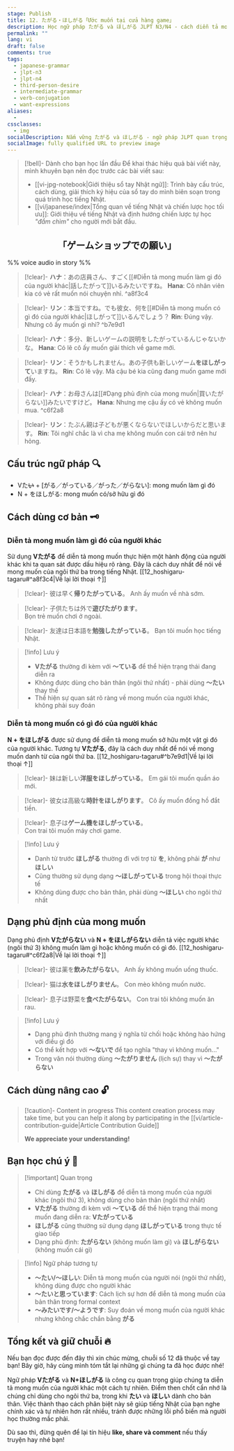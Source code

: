 ```yaml
---
stage: Publish
title: 12. たがる・ほしがる「Ước muốn tại cửa hàng game」
description: Học ngữ pháp たがる và ほしがる JLPT N3/N4 - cách diễn tả mong muốn của người khác. Bao gồm cấu trúc, cách dùng, dạng phủ định và ví dụ chi tiết.
permalink: ""
lang: vi
draft: false
comments: true
tags:
  - japanese-grammar
  - jlpt-n3
  - jlpt-n4
  - third-person-desire
  - intermediate-grammar
  - verb-conjugation
  - want-expressions
aliases:
  - 
cssclasses:
  - img
socialDescription: Nắm vững たがる và ほしがる - ngữ pháp JLPT quan trọng để diễn tả mong muốn của người khác một cách tự nhiên.
socialImage: fully qualified URL to preview image
---
```


> [!bell]- Dành cho bạn học lần đầu
> Để khai thác hiệu quả bài viết này, mình khuyên bạn nên đọc trước các bài viết sau:
> - [[vi-jpg-notebook|Giới thiệu sổ tay Nhật ngữ]]: Trình bày cấu trúc, cách dùng, giải thích ký hiệu của sổ tay do mình biên soạn trong quá trình học tiếng Nhật.   
> - [[vi/japanese/index|Tổng quan về tiếng Nhật và chiến lược học tối ưu]]: Giới thiệu về tiếng Nhật và định hướng chiến lược tự học *"đắm chìm"* cho người mới bắt đầu.

<h2 style="text-align:center">「ゲームショップでの願い」</h2>

%% voice audio in story %%

> [!clear]- **ハナ**：あの店員さん、すごく[[#Diễn tả mong muốn làm gì đó của người khác|話したがって]]いるみたいですね。
> **Hana**: Cô nhân viên kia có vẻ rất muốn nói chuyện nhỉ.
^a8f3c4

> [!clear]- **リン**：本当ですね。でも彼女、何を[[#Diễn tả mong muốn có gì đó của người khác|ほしがって]]いるんでしょう？
> **Rin**: Đúng vậy. Nhưng cô ấy muốn gì nhỉ?
^b7e9d1

> [!clear]- **ハナ**：多分、新しいゲームの説明をしたがっているんじゃないかな。
> **Hana**: Có lẽ cô ấy muốn giải thích về game mới.

> [!clear]- **リン**：そうかもしれません。あの子供も新しいゲーム**をほしがって**いますね。
> **Rin**: Có lẽ vậy. Mà cậu bé kia cũng đang muốn game mới đấy.

> [!clear]- **ハナ**：お母さんは[[#Dạng phủ định của mong muốn|買いたがらない]]みたいですけど。
> **Hana**: Nhưng mẹ cậu ấy có vẻ không muốn mua.
^c6f2a8

> [!clear]- **リン**：たぶん親は子どもが悪くならないでほしいからだと思います。
> **Rin**: Tôi nghĩ chắc là vì cha mẹ không muốn con cái trở nên hư hỏng.

## Cấu trúc ngữ pháp 🔍
- Vた~~い~~ + [がる／がっている／がった／がらない]: mong muốn làm gì đó
- N + をほしがる: mong muốn có/sở hữu gì đó

## Cách dùng cơ bản 🗝️

### Diễn tả mong muốn làm gì đó của người khác
Sử dụng **Vたがる** để diễn tả mong muốn thực hiện một hành động của người khác khi ta quan sát được dấu hiệu rõ ràng. Đây là cách duy nhất để nói về mong muốn của ngôi thứ ba trong tiếng Nhật. [[12_hoshigaru-tagaru#^a8f3c4|Về lại lời thoại ↑]]

> [!clear]- 彼は早く**帰りたがっている**。
> Anh ấy muốn về nhà sớm.

> [!clear]- 子供たちは外で**遊びたがります**。  
> Bọn trẻ muốn chơi ở ngoài.

> [!clear]- 友達は日本語を**勉強したがっている**。
> Bạn tôi muốn học tiếng Nhật.


> [!info] Lưu ý
> - **Vたがる** thường đi kèm với **〜ている** để thể hiện trạng thái đang diễn ra
> - Không được dùng cho bản thân (ngôi thứ nhất) - phải dùng **〜たい** thay thế  
> - Thể hiện sự quan sát rõ ràng về mong muốn của người khác, không phải suy đoán

### Diễn tả mong muốn có gì đó của người khác
**N + をほしがる** được sử dụng để diễn tả mong muốn sở hữu một vật gì đó của người khác. Tương tự **Vたがる**, đây là cách duy nhất để nói về mong muốn danh từ của ngôi thứ ba. [[12_hoshigaru-tagaru#^b7e9d1|Về lại lời thoại ↑]]

> [!clear]- 妹は新しい**洋服をほしがっている**。
> Em gái tôi muốn quần áo mới.

> [!clear]- 彼女は高級な**時計をほしがります**。
> Cô ấy muốn đồng hồ đắt tiền.

> [!clear]- 息子は**ゲーム機をほしがっている**。  
> Con trai tôi muốn máy chơi game.

> [!info] Lưu ý
> - Danh từ trước **ほしがる** thường đi với trợ từ **を**, không phải **が** như **ほしい**
> - Cũng thường sử dụng dạng **〜ほしがっている** trong hội thoại thực tế
> - Không dùng được cho bản thân, phải dùng **〜ほしい** cho ngôi thứ nhất

## Dạng phủ định của mong muốn
Dạng phủ định **Vたがらない** và **N + をほしがらない** diễn tả việc người khác (ngôi thứ 3) không muốn làm gì hoặc không muốn có gì đó. [[12_hoshigaru-tagaru#^c6f2a8|Về lại lời thoại ↑]]

> [!clear]- 彼は薬を**飲みたがらない**。
> Anh ấy không muốn uống thuốc.

> [!clear]- 猫は**水をほしがりません**。
> Con mèo không muốn nước.

> [!clear]- 息子は野菜を**食べたがらない**。
> Con trai tôi không muốn ăn rau.

> [!info] Lưu ý
> - Dạng phủ định thường mang ý nghĩa từ chối hoặc không hào hứng với điều gì đó
> - Có thể kết hợp với **〜ないで** để tạo nghĩa "thay vì không muốn..."
> - Trong văn nói thường dùng **〜たがりません** (lịch sự) thay vì **〜たがらない**

## Cách dùng nâng cao 🔓

> [!caution]- Content in progress
> This content creation process may take time, but you can help it along by participating in the [[vi/article-contribution-guide|Article Contribution Guide]]
>
> **We appreciate your understanding!**

## Bạn học chú ý 👀

> [!important] Quan trọng
> - Chỉ dùng **たがる** và **ほしがる** để diễn tả mong muốn của người khác (ngôi thứ 3), không dùng cho bản thân (ngôi thứ nhất)
> - **Vたがる** thường đi kèm với **〜ている** để thể hiện trạng thái mong muốn đang diễn ra: **Vたがっている**  
> - **ほしがる** cũng thường sử dụng dạng **ほしがっている** trong thực tế giao tiếp
> - Dạng phủ định: **たがらない** (không muốn làm gì) và **ほしがらない** (không muốn cái gì)

> [!info] Ngữ pháp tương tự
> - **〜たい/〜ほしい**: Diễn tả mong muốn của người nói (ngôi thứ nhất), không dùng được cho người khác
> - **〜たいと思っています**: Cách lịch sự hơn để diễn tả mong muốn của bản thân trong formal context
> - **〜みたいです/〜ようです**: Suy đoán về mong muốn của người khác nhưng không chắc chắn bằng **がる**

## Tổng kết và giữ chuỗi 🔥
Nếu bạn đọc được đến đây thì xin chúc mừng, chuỗi số 12 đã thuộc về tay bạn! Bây giờ, hãy cùng mình tóm tắt lại những gì chúng ta đã học được nhé!

Ngữ pháp **Vたがる** và **N+ほしがる** là công cụ quan trọng giúp chúng ta diễn tả mong muốn của người khác một cách tự nhiên. Điểm then chốt cần nhớ là chúng chỉ dùng cho ngôi thứ ba, trong khi **たい** và **ほしい** dành cho bản thân. Việc thành thạo cách phân biệt này sẽ giúp tiếng Nhật của bạn nghe chính xác và tự nhiên hơn rất nhiều, tránh được những lỗi phổ biến mà người học thường mắc phải.

Dù sao thì, đừng quên để lại tín hiệu **like, share và comment** nếu thấy truyện hay nhé bạn!
